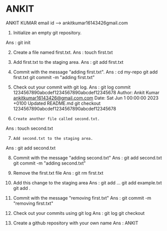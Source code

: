 # ANKIT
ANKIT KUMAR  email id -->  ankitkumar16143426gmail.com  


1.    Initialize an empty git repository.
    
Ans : git init


2.    Create a file named first.txt.
Ans : touch first.txt


3.    Add first.txt to the staging area.
Ans : git add first.txt


4.    Commit with the message "adding first.txt".
Ans  :  cd my-repo
           git add first.txt
             git commit -m "adding first.txt"
             
             
5.    Check out your commit with git log.
Ans :  git log
           commit 1234567890abcdef1234567890abcdef12345678
           Author: Ankit Kumar <ankitkumar16143426@gmail.com.com>
           Date:   Sat Jun 1 00:00:00 2023 +0100
           Updated README.md
           git checkout 1234567890abcdef1234567890abcdef12345678
           
           
6.     Create another file called second.txt.
Ans :  touch second.txt


7.     Add second.txt to the staging area.
Ans :  git add second.txt

 
8.    Commit with the message "adding second.txt"
Ans : git add second.txt
       git commit -m "adding second.txt"
       
       
9.    Remove the first.txt file
Ans : git rm first.txt


10.   Add this change to the staging area
Ans : git add <file1> <file2> ...
         git add example.txt
         git add .
  
  
11.   Commit with the message "removing first.txt"
Ans : git commit -m "removing first.txt"
  
  
12.   Check out your commits using git log
Ans : git log
         git checkout <commit-hash>
  
  
13.   Create a github repository with your own name
Ans : ANKIT












